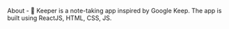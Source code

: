 About - 📝 Keeper is a note-taking app inspired by Google Keep. The app is built using ReactJS, HTML, CSS, JS.
